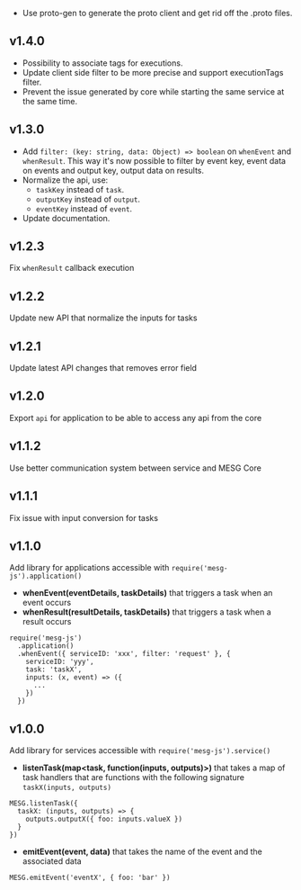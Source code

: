 - Use proto-gen to generate the proto client and get rid off the .proto files.

## v1.4.0

- Possibility to associate tags for executions.
- Update client side filter to be more precise and support executionTags filter.
- Prevent the issue generated by core while starting the same service at the same time.

## v1.3.0

- Add `filter: (key: string, data: Object) => boolean` on `whenEvent` and `whenResult`.
This way it's now possible to filter by event key, event data on events and
output key, output data on results.
- Normalize the api, use:
  - `taskKey` instead of `task`.
  - `outputKey` instead of `output`.
  - `eventKey` instead of `event`.
- Update documentation.

## v1.2.3

Fix `whenResult` callback execution

## v1.2.2

Update new API that normalize the inputs for tasks

## v1.2.1

Update latest API changes that removes error field

## v1.2.0

Export `api` for application to be able to access any api from the core

## v1.1.2

Use better communication system between service and MESG Core

## v1.1.1

Fix issue with input conversion for tasks

## v1.1.0

Add library for applications accessible with `require('mesg-js').application()`

- **whenEvent(eventDetails, taskDetails)** that triggers a task when an event occurs
- **whenResult(resultDetails, taskDetails)** that triggers a task when a result occurs

```
require('mesg-js')
  .application()
  .whenEvent({ serviceID: 'xxx', filter: 'request' }, {
    serviceID: 'yyy',
    task: 'taskX',
    inputs: (x, event) => ({
      ...
    })
  })
```

## v1.0.0

Add library for services accessible with `require('mesg-js').service()`

- **listenTask(map<task, function(inputs, outputs)>)** that takes a map of task handlers that are functions with the following signature `taskX(inputs, outputs)`
```
MESG.listenTask({
  taskX: (inputs, outputs) => {
    outputs.outputX({ foo: inputs.valueX })
  }
})
```
- **emitEvent(event, data)** that takes the name of the event and the associated data
```
MESG.emitEvent('eventX', { foo: 'bar' })
```

